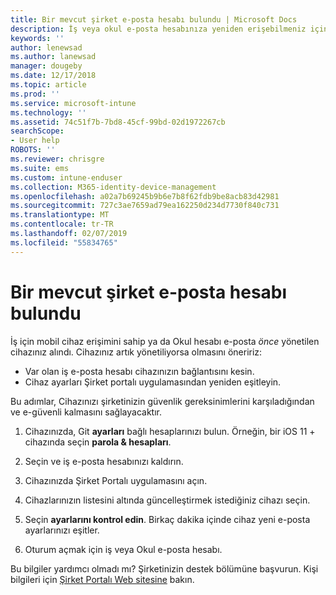 ```yaml
---
title: Bir mevcut şirket e-posta hesabı bulundu | Microsoft Docs
description: İş veya okul e-posta hesabınıza yeniden erişebilmeniz için cihazınıza güncelleştirme uygulama yöntemleri anlatılmaktadır.
keywords: ''
author: lenewsad
ms.author: lanewsad
manager: dougeby
ms.date: 12/17/2018
ms.topic: article
ms.prod: ''
ms.service: microsoft-intune
ms.technology: ''
ms.assetid: 74c51f7b-7bd8-45cf-99bd-02d1972267cb
searchScope:
- User help
ROBOTS: ''
ms.reviewer: chrisgre
ms.suite: ems
ms.custom: intune-enduser
ms.collection: M365-identity-device-management
ms.openlocfilehash: a02a7b69245b9b6e7b8f62fdb9be8acb83d42981
ms.sourcegitcommit: 727c3ae7659ad79ea162250d234d7730f840c731
ms.translationtype: MT
ms.contentlocale: tr-TR
ms.lasthandoff: 02/07/2019
ms.locfileid: "55834765"
---
```

# <a name="an-existing-company-email-account-was-found"></a>Bir mevcut şirket e-posta hesabı bulundu

İş için mobil cihaz erişimini sahip ya da Okul hesabı e-posta *önce* yönetilen cihazınız alındı. Cihazınız artık yönetiliyorsa olmasını öneririz:

* Var olan iş e-posta hesabı cihazınızın bağlantısını kesin.
* Cihaz ayarları Şirket portalı uygulamasından yeniden eşitleyin.  

Bu adımlar, Cihazınızı şirketinizin güvenlik gereksinimlerini karşıladığından ve e-güvenli kalmasını sağlayacaktır.

1.  Cihazınızda, Git **ayarları** bağlı hesaplarınızı bulun. Örneğin, bir iOS 11 + cihazında seçin **parola & hesapları**.
 
2. Seçin ve iş e-posta hesabınızı kaldırın.

3. Cihazınızda Şirket Portalı uygulamasını açın.  

4. Cihazlarınızın listesini altında güncelleştirmek istediğiniz cihazı seçin.

5. Seçin **ayarlarını kontrol edin**. Birkaç dakika içinde cihaz yeni e-posta ayarlarınızı eşitler.

6. Oturum açmak için iş veya Okul e-posta hesabı.

Bu bilgiler yardımcı olmadı mı? Şirketinizin destek bölümüne başvurun. Kişi bilgileri için [Şirket Portalı Web sitesine](https://go.microsoft.com/fwlink/?linkid=2010980) bakın.
